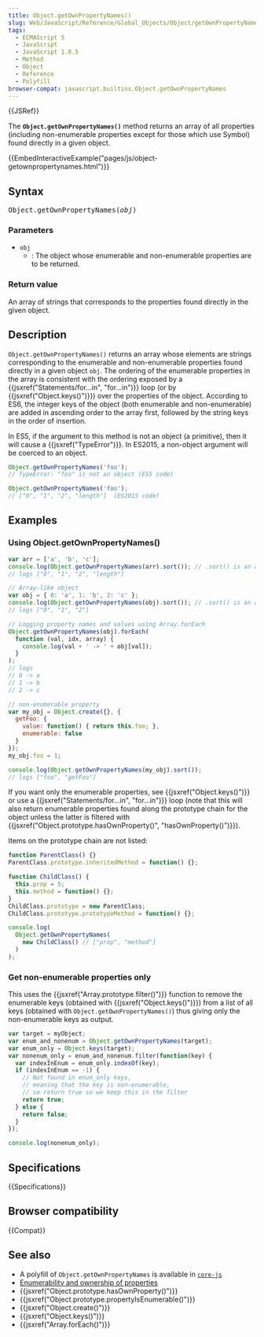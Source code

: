 ```yaml
---
title: Object.getOwnPropertyNames()
slug: Web/JavaScript/Reference/Global_Objects/Object/getOwnPropertyNames
tags:
  - ECMAScript 5
  - JavaScript
  - JavaScript 1.8.5
  - Method
  - Object
  - Reference
  - Polyfill
browser-compat: javascript.builtins.Object.getOwnPropertyNames
---
```

{{JSRef}}

The **`Object.getOwnPropertyNames()`** method returns an array of all properties
(including non-enumerable properties except for those which use Symbol) found
directly in a given object.

{{EmbedInteractiveExample("pages/js/object-getownpropertynames.html")}}

## Syntax

<pre class="brush: js">Object.getOwnPropertyNames(<var>obj</var>)</pre>

### Parameters

- `obj`
  - : The object whose enumerable and non-enumerable properties are to be
    returned.

### Return value

An array of strings that corresponds to the properties found directly in the
given object.

## Description

`Object.getOwnPropertyNames()` returns an array whose elements are strings
corresponding to the enumerable and non-enumerable properties found directly in
a given object `obj`. The ordering of the enumerable properties in the array is
consistent with the ordering exposed by a
{{jsxref("Statements/for...in", "for...in")}} loop (or by
{{jsxref("Object.keys()")}}) over the properties of the object.
According to ES6, the integer keys of the object (both enumerable and
non-enumerable) are added in ascending order to the array first, followed by the
string keys in the order of insertion.

In ES5, if the argument to this method is not an object (a primitive), then it
will cause a {{jsxref("TypeError")}}. In ES2015, a non-object argument
will be coerced to an object.

```js
Object.getOwnPropertyNames('foo');
// TypeError: "foo" is not an object (ES5 code)

Object.getOwnPropertyNames('foo');
// ["0", "1", "2", "length"]  (ES2015 code)
```

## Examples

### Using Object.getOwnPropertyNames()

```js
var arr = ['a', 'b', 'c'];
console.log(Object.getOwnPropertyNames(arr).sort()); // .sort() is an array method.
// logs ["0", "1", "2", "length"]

// Array-like object
var obj = { 0: 'a', 1: 'b', 2: 'c' };
console.log(Object.getOwnPropertyNames(obj).sort()); // .sort() is an array method.
// logs ["0", "1", "2"]

// Logging property names and values using Array.forEach
Object.getOwnPropertyNames(obj).forEach(
  function (val, idx, array) {
    console.log(val + ' -> ' + obj[val]);
  }
);
// logs
// 0 -> a
// 1 -> b
// 2 -> c

// non-enumerable property
var my_obj = Object.create({}, {
  getFoo: {
    value: function() { return this.foo; },
    enumerable: false
  }
});
my_obj.foo = 1;

console.log(Object.getOwnPropertyNames(my_obj).sort());
// logs ["foo", "getFoo"]
```

If you want only the enumerable properties, see
{{jsxref("Object.keys()")}} or use a
{{jsxref("Statements/for...in", "for...in")}} loop (note that
this will also return enumerable properties found along the prototype chain for
the object unless the latter is filtered with
{{jsxref("Object.prototype.hasOwnProperty()", "hasOwnProperty()")}}).

Items on the prototype chain are not listed:

```js
function ParentClass() {}
ParentClass.prototype.inheritedMethod = function() {};

function ChildClass() {
  this.prop = 5;
  this.method = function() {};
}
ChildClass.prototype = new ParentClass;
ChildClass.prototype.prototypeMethod = function() {};

console.log(
  Object.getOwnPropertyNames(
    new ChildClass() // ["prop", "method"]
  )
);
```

### Get non-enumerable properties only

This uses the {{jsxref("Array.prototype.filter()")}} function to
remove the enumerable keys (obtained with {{jsxref("Object.keys()")}})
from a list of all keys (obtained with `Object.getOwnPropertyNames()`) thus
giving only the non-enumerable keys as output.

```js
var target = myObject;
var enum_and_nonenum = Object.getOwnPropertyNames(target);
var enum_only = Object.keys(target);
var nonenum_only = enum_and_nonenum.filter(function(key) {
  var indexInEnum = enum_only.indexOf(key);
  if (indexInEnum == -1) {
    // Not found in enum_only keys,
    // meaning that the key is non-enumerable,
    // so return true so we keep this in the filter
    return true;
  } else {
    return false;
  }
});

console.log(nonenum_only);
```

## Specifications

{{Specifications}}

## Browser compatibility

{{Compat}}

## See also

- A polyfill of `Object.getOwnPropertyNames` is available in
  [`core-js`](https://github.com/zloirock/core-js#ecmascript-object)
- [Enumerability and ownership of properties](/en-US/docs/Web/JavaScript/Enumerability_and_ownership_of_properties)
- {{jsxref("Object.prototype.hasOwnProperty()")}}
- {{jsxref("Object.prototype.propertyIsEnumerable()")}}
- {{jsxref("Object.create()")}}
- {{jsxref("Object.keys()")}}
- {{jsxref("Array.forEach()")}}
